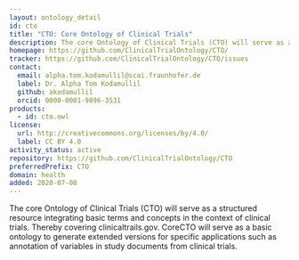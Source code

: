 ```yaml
---
layout: ontology_detail
id: cto
title: "CTO: Core Ontology of Clinical Trials"
description: The core Ontology of Clinical Trials (CTO) will serve as a structured resource integrating basic terms and concepts in the context of clinical trials. Thereby covering clinicaltrails.gov. CoreCTO will serve as a basic ontology to generate extended versions for specific applications such as annotation of variables in study documents from clinical trials.
homepage: https://github.com/ClinicalTrialOntology/CTO/
tracker: https://github.com/ClinicalTrialOntology/CTO/issues
contact:
  email: alpha.tom.kodamullil@scai.fraunhofer.de
  label: Dr. Alpha Tom Kodamullil
  github: akodamullil
  orcid: 0000-0001-9896-3531
products:
  - id: cto.owl
license:
  url: http://creativecommons.org/licenses/by/4.0/
  label: CC BY 4.0
activity_status: active
repository: https://github.com/ClinicalTrialOntology/CTO
preferredPrefix: CTO
domain: health
added: 2020-07-08
---
```


The core Ontology of Clinical Trials (CTO) will serve as a structured resource integrating basic terms and concepts in the context of clinical trials. Thereby covering clinicaltrails.gov. CoreCTO will serve as a basic ontology to generate extended versions for specific applications such as annotation of variables in study documents from clinical trials.
